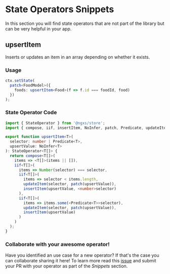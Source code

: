 # State Operators Snippets

In this section you will find state operators that are not part of the library but can be very helpful in your app.

## upsertItem

Inserts or updates an item in an array depending on whether it exists.

### Usage

```ts
ctx.setState(
  patch<FoodModel>({
    foods: upsertItem<Food>(f => f.id === foodId, food)
  })
);
```

### State Operator Code

```ts
import { StateOperator } from '@ngxs/store';
import { compose, iif, insertItem, NoInfer, patch, Predicate, updateItem } from '@ngxs/store/operators';

export function upsertItem<T>(
  selector: number | Predicate<T>,
  upsertValue: NoInfer<T>
): StateOperator<T[]> {
  return compose<T[]>(
    items => <T[]>(items || []),
    iif<T[]>(
      items => Number(selector) === selector,
      iif<T[]>(
        items => selector < items.length,
        updateItem(selector, patch(upsertValue)),
        insertItem(upsertValue, <number>selector)
      ),
      iif<T[]>(
        items => items.some(<Predicate<T>>selector),
        updateItem(selector, patch(upsertValue)),
        insertItem(upsertValue)
      )
    )
  );
}
```
### Collaborate with your awesome operator!

Have you identified an use case for a new operator? If that's the case you can collaborate sharing it here! To learn more read this [issue](https://github.com/ngxs/store/issues/926) and submit your PR with your operator as part of the _Snippets_ section.
